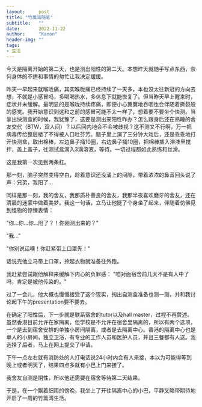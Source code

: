 ```yaml
---
layout:     post
title: "竹篙湾随笔"
subtitle:   ""
date:       2022-11-22
author:     "Kanon"
header-img: ""
tags:
- 生活
---
```


今天是隔离开始的第二天，也是测出阳性的第二天。本想昨天就随手写点东西，奈何身体的不适和事情的匆忙让我决定缓缓。

昨天一早起来就喉咙痛，其实喉咙痛已经持续了一天多，本也没太往新冠的方向去想，不就是小感冒吗，多喝喝热水，多休息下就能恢复了。但当昨天早上醒来时，症状并未缓解。最明显的是喉咙持续疼痛，即便小心翼翼地吞咽也会伴随着撕裂般的感觉。我开始意识到这和之前的感冒可能不太一样了，想着要不要坐个快测。当拿出快测盒的时候，我犹豫了，这要是测出来阳性咋办？怎么跟身后还在熟睡的舍友交代（BTW，双人间）？以后回内地会不会被歧视？这不测又不行啊，万一把病毒传给整层楼了不得被人口吐芬芳。脑子里上演了三分钟大戏后，还是乖乖地打开快测盒，取出棉棒，左边鼻子捅10圈，右边鼻子捅10圈，把棉棒插入溶液里搅拌，盖上盖子，往测试盒滴入3滴溶液，等待。一切过程都如此熟练和丝滑。

这是我第一次见到两条杠。

那一刻，脑子突然变得空白，趁着意识还没涌上的间隙，带着浓浓的鼻音回头说了声：兄弟，我阳了...

同样是那一刻，我的舍友，我那质朴善良的舍友，我那半夜喜欢磨牙的舍友，还在清晨的迷蒙中做着美梦。我这一句话，立马让他挺了个身坐了起来，伴随着仿佛见到怪物的惊悚表情：

"你...你...你...阳了？！你刚测出来的？"

"我..."

"你别说话噢！你赶紧带上口罩先！"

话说完他立马带上口罩，拎起衣物就准备往外跑。

我赶紧尝试跟他解释来缓解下内心的负罪感：
"咱对面宿舍前几天不是有人中了吗，肯定是被他传染的。"

过了一会儿，他大概也慢慢接受了这个现实，掏出自测盒准备也测一测，并和我讨论起下午的presentation要不要去。

在确定了阳性后，下一步就是联系宿舍的tutor以及hall master，过程不再赘述。虽然香港目前允许在家隔离，但学校是不允许在宿舍里隔离的，所以有两个选项，一个是去到宿舍安排的单独小房间隔离，或者是去隔离中心。香港的隔离中心也是单人的小房间，独立卫浴，有专业的工作人员和医护人员，并且三餐都有人送。我选择了后者，马上在网上提交了申请。

下午一点左右就有消防处的人打电话说24小时内会有人来接，本以为可能得等到晚上或者明天了，结果四点多就有小巴上门来接了。

我舍友自测是阴性，所以他还需要在宿舍等待第二天结果。

于是，在一个飘着细雨的傍晚，我坐上了开往隔离中心的小巴，平静又略带期待地开启了一周的竹篙湾生活。
<br/><br/><br/><br/>

